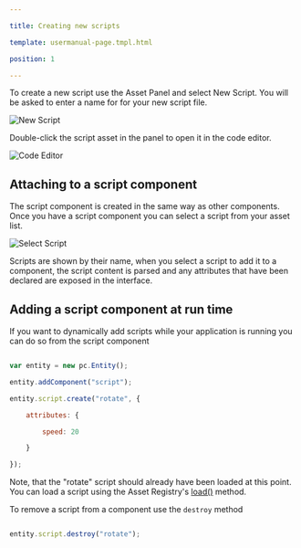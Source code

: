 ---
title: Creating new scripts
template: usermanual-page.tmpl.html
position: 1
---

To create a new script use the Asset Panel and select New Script. You will be asked to enter a name for for your new script file.

![New Script][0]

Double-click the script asset in the panel to open it in the code editor.

![Code Editor][1]

## Attaching to a script component

The script component is created in the same way as other components. Once you have a script component you can select a script from your asset list.

![Select Script][2]

Scripts are shown by their name, when you select a script to add it to a component, the script content is parsed and any attributes that have been declared are exposed in the interface.

## Adding a script component at run time

If you want to dynamically add scripts while your application is running you can do so from the script component

```javascript
var entity = new pc.Entity();
entity.addComponent("script");
entity.script.create("rotate", {
    attributes: {
        speed: 20
    }
});
```

Note, that the "rotate" script should already have been loaded at this point. You can load a script using the Asset Registry's [load()][3] method.

To remove a script from a component use the `destroy` method

```javascript
entity.script.destroy("rotate");
```

[0]: /images/user-manual/scripting/new-script.jpg
[1]: /images/user-manual/scripting/code-editor.jpg
[2]: /images/user-manual/scripting/select-script.jpg
[3]: /api/pc.AssetRegistry.html#load

